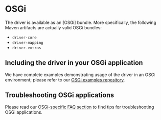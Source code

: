# OSGi

The driver is available as an [OSGi] bundle. More specifically, 
the following Maven artifacts are actually valid OSGi bundles:

- `driver-core`
- `driver-mapping`
- `driver-extras`

## Including the driver in your OSGi application

We have complete examples demonstrating usage of the driver in an OSGi
environment; please refer to our [OSGi examples repository].

[OSGi examples repository]:https://github.com/datastax/java-driver-examples-osgi

## Troubleshooting OSGi applications

Please read our [OSGi-specific FAQ section](../../faq/osgi/) to find tips
for troubleshooting OSGi applications.

